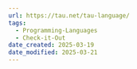 ```yaml
---
url: https://tau.net/tau-language/
tags:
  - Programming-Languages
  - Check-it-Out
date_created: 2025-03-19
date_modified: 2025-03-21
---
```

